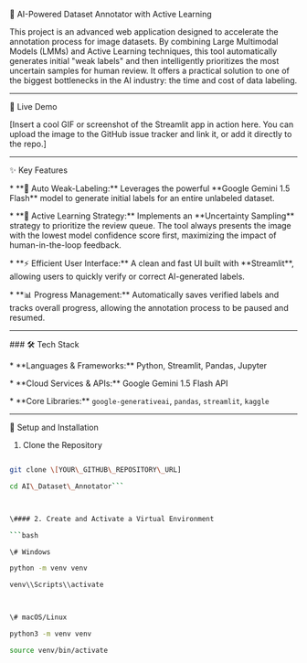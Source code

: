 🧠 AI-Powered Dataset Annotator with Active Learning



This project is an advanced web application designed to accelerate the annotation process for image datasets. By combining Large Multimodal Models (LMMs) and Active Learning techniques, this tool automatically generates initial "weak labels" and then intelligently prioritizes the most uncertain samples for human review. It offers a practical solution to one of the biggest bottlenecks in the AI industry: the time and cost of data labeling.



---



📸 Live Demo



\[Insert a cool GIF or screenshot of the Streamlit app in action here. You can upload the image to the GitHub issue tracker and link it, or add it directly to the repo.]



---



✨ Key Features



\*   \*\*🤖 Auto Weak-Labeling:\*\* Leverages the powerful \*\*Google Gemini 1.5 Flash\*\* model to generate initial labels for an entire unlabeled dataset.

\*   \*\*🧠 Active Learning Strategy:\*\* Implements an \*\*Uncertainty Sampling\*\* strategy to prioritize the review queue. The tool always presents the image with the lowest model confidence score first, maximizing the impact of human-in-the-loop feedback.

\*   \*\*⚡ Efficient User Interface:\*\* A clean and fast UI built with \*\*Streamlit\*\*, allowing users to quickly verify or correct AI-generated labels.

\*   \*\*📊 Progress Management:\*\* Automatically saves verified labels and tracks overall progress, allowing the annotation process to be paused and resumed.



---



\### 🛠️ Tech Stack



\*   \*\*Languages \& Frameworks:\*\* Python, Streamlit, Pandas, Jupyter

\*   \*\*Cloud Services \& APIs:\*\* Google Gemini 1.5 Flash API

\*   \*\*Core Libraries:\*\* `google-generativeai`, `pandas`, `streamlit`, `kaggle`



---



🚀 Setup and Installation



 1. Clone the Repository

```bash

git clone \[YOUR\_GITHUB\_REPOSITORY\_URL]

cd AI\_Dataset\_Annotator```



\#### 2. Create and Activate a Virtual Environment

```bash

\# Windows

python -m venv venv

venv\\Scripts\\activate



\# macOS/Linux

python3 -m venv venv

source venv/bin/activate

